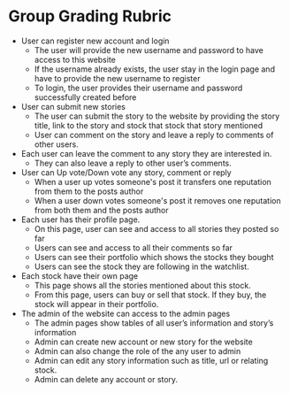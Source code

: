 # Group Grading Rubric
* User can register new account and login
    * The user will provide the new username and password to have access to this website
    * If the username already exists, the user stay in the login page and have to provide the new username to register
    * To login, the user provides their username and password  successfully created before
* User can submit new stories
    * The user can submit the story to the website by providing the story title, link to the story and stock that stock that story mentioned
    * User can comment on the story and leave a reply to comments of other users.
* Each user can leave the comment to any story they are interested in.
    * They can also leave a reply to other user’s comments.
* User can Up vote/Down vote any story, comment or reply
    * When a user up votes someone's post it transfers one reputation from them to the posts author
    * When a user down votes someone's post it removes one reputation from both them and the posts author
* Each user has their profile page. 
    * On this page, user can see and access to all stories they posted so far
    * Users can see and access to all their comments so far 
    * Users can see their portfolio which shows the stocks they bought 
    * Users can see the stock they are following in the watchlist.
* Each stock have their own page
    * This page shows all the stories mentioned about this stock.
    * From this page, users can buy or sell that stock. If they buy, the stock will appear in their portfolio.
* The admin of the website can access to the admin pages
    * The admin pages show tables of all user’s information and story’s information 
    * Admin can create new account or new story for the website
    * Admin can also change the role of the any user to admin
    * Admin can edit any story information such as title, url or relating stock. 
    * Admin can delete any account or story. 






